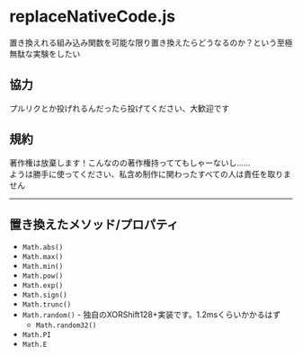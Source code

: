 # replaceNativeCode.js

置き換えれる組み込み関数を可能な限り置き換えたらどうなるのか？という至極無駄な実験をしたい

## 協力

プルリクとか投げれるんだったら投げてください、大歓迎です

## 規約

著作権は放棄します！こんなのの著作権持っててもしゃーないし……  
ようは勝手に使ってください、私含め制作に関わったすべての人は責任を取りません

---

## 置き換えたメソッド/プロパティ

- `Math.abs()`
- `Math.max()`
- `Math.min()`
- `Math.pow()`
- `Math.exp()`
- `Math.sign()`
- `Math.trunc()`
- `Math.random()` - 独自のXORShift128+実装です。1.2msくらいかかるはず
  - `Math.random32()`
- `Math.PI`
- `Math.E`
